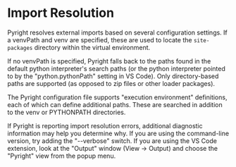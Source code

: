 # Import Resolution

Pyright resolves external imports based on several configuration settings. If a venvPath and venv are specified, these are used to locate the `site-packages` directory within the virtual environment.

If no venvPath is specified, Pyright falls back to the paths found in the default python interpreter's search paths (or the python interpreter pointed to by the "python.pythonPath" setting in VS Code). Only directory-based paths are supported (as opposed to zip files or other loader packages).

The Pyright configuration file supports "execution environment" definitions, each of which can define additional paths. These are searched in addition to the venv or PYTHONPATH directories.

If Pyright is reporting import resolution errors, additional diagnostic information may help you determine why. If you are using the command-line version, try adding the "--verbose" switch. If you are using the VS Code extension, look at the "Output" window (View -> Output) and choose the "Pyright" view from the popup menu.
